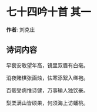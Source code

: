# 七十四吟十首  其一

**作者**: 刘克庄

## 诗词内容

早衰安敢望年高，镜里双眉有白毫。

消夜赌棋张画烛，怯寒添絮入绨袍。

百骸受病惟诗健，万事输人独饮豪。

梨栗满山皆硕果，何须海上访蟠桃。

